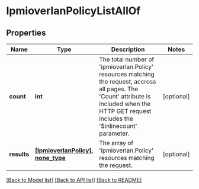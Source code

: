 # IpmioverlanPolicyListAllOf

## Properties
Name | Type | Description | Notes
------------ | ------------- | ------------- | -------------
**count** | **int** | The total number of &#39;ipmioverlan.Policy&#39; resources matching the request, accross all pages. The &#39;Count&#39; attribute is included when the HTTP GET request includes the &#39;$inlinecount&#39; parameter. | [optional] 
**results** | [**[IpmioverlanPolicy], none_type**](IpmioverlanPolicy.md) | The array of &#39;ipmioverlan.Policy&#39; resources matching the request. | [optional] 

[[Back to Model list]](../README.md#documentation-for-models) [[Back to API list]](../README.md#documentation-for-api-endpoints) [[Back to README]](../README.md)


